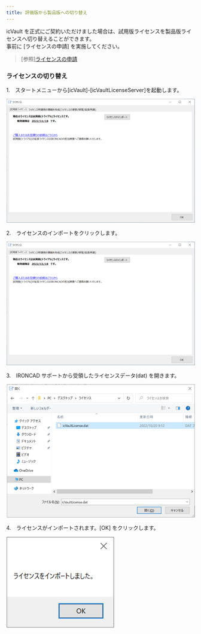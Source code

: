 ```yaml
---
title: 評価版から製品版への切り替え
---
```


icVault を正式にご契約いただけました場合は、試用版ライセンスを製品版ライセンスへ切り替えることができます。<br>
事前に [ライセンスの申請] を実施してください。

> [参照][ライセンスの申請](./License/Li_apply.md)

### ライセンスの切り替え
1.　スタートメニューから[icVault]-[icVaultLicenseServer]を起動します。

![icVaultLicenseServer](./img/trial_change_001.png)

2.　ライセンスのインポートをクリックします。

![評価版確認画面](./img/trial_change_002.png)

3.　IRONCAD サポートから受領したライセンスデータ(dat) を開きます。

![インポート](./img/trial_change_003.png)

4.　ライセンスがインポートされます。[OK] をクリックします。

![OK](./img/trial_change_004.png)
